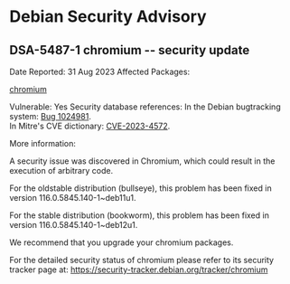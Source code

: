 
Debian Security Advisory
========================


DSA-5487-1 chromium -- security update
--------------------------------------



Date Reported:
31 Aug 2023
Affected Packages:

[chromium](https://packages.debian.org/src:chromium)

Vulnerable:
Yes
Security database references:
In the Debian bugtracking system: [Bug 1024981](https://bugs.debian.org/cgi-bin/bugreport.cgi?bug=1024981).  
In Mitre's CVE dictionary: [CVE-2023-4572](https://security-tracker.debian.org/tracker/CVE-2023-4572).  

More information:

A security issue was discovered in Chromium, which could result in the
execution of arbitrary code.


For the oldstable distribution (bullseye), this problem has been fixed
in version 116.0.5845.140-1~deb11u1.


For the stable distribution (bookworm), this problem has been fixed in
version 116.0.5845.140-1~deb12u1.


We recommend that you upgrade your chromium packages.


For the detailed security status of chromium please refer to
its security tracker page at:
<https://security-tracker.debian.org/tracker/chromium>





